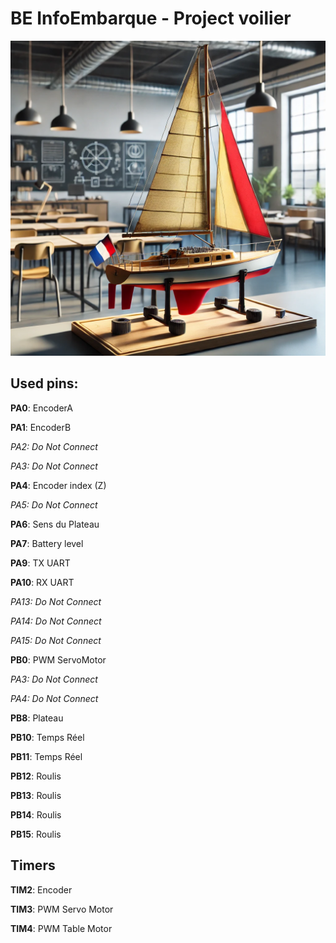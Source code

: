 # BE InfoEmbarque - Project voilier

![Boat](Boat.png)

## Used pins:

**PA0**:    EncoderA

**PA1**:    EncoderB

_PA2:    Do Not Connect_

_PA3:    Do Not Connect_

**PA4**:    Encoder index (Z)

_PA5:    Do Not Connect_

**PA6**:    Sens du Plateau

**PA7**:    Battery level
    
**PA9**:    TX UART

**PA10**:   RX UART

_PA13:    Do Not Connect_

_PA14:    Do Not Connect_

_PA15:    Do Not Connect_

**PB0**:    PWM ServoMotor

_PA3:    Do Not Connect_

_PA4:    Do Not Connect_

**PB8**:    Plateau

**PB10**:    Temps Réel

**PB11**:    Temps Réel

**PB12**:    Roulis

**PB13**:    Roulis

**PB14**:    Roulis

**PB15**:    Roulis



## Timers

**TIM2**:    Encoder

**TIM3**:    PWM Servo Motor

**TIM4**:    PWM Table Motor


